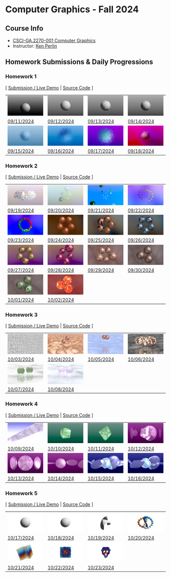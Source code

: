 # Computer Graphics - Fall 2024

## Course Info

-   [CSCI-GA.2270-001 Computer Graphics](https://cs.nyu.edu/~perlin/courses/fall2024/)
-   Instructor: [Ken Perlin](https://cs.nyu.edu/~perlin/)

## Homework Submissions & Daily Progressions

### Homework 1

[ [Submission / Live Demo](https://jackbdu.com/computer-graphics/hw1) \| [Source Code](https://github.com/jackbdu/computer-graphics/tree/main/hw1) ]

|                                                                                                                                      |                                                                                                                                          |                                                                                                                                             |                                                                                                                                              |
| ------------------------------------------------------------------------------------------------------------------------------------ | ---------------------------------------------------------------------------------------------------------------------------------------- | ------------------------------------------------------------------------------------------------------------------------------------------- | -------------------------------------------------------------------------------------------------------------------------------------------- |
| ![](assets/20240911-daily-experiment-glsl-shader-frag-sphere-rotation-1080p-frame-1.png)                                             | ![](assets/20240912-daily-experiment-glsl-shader-frag-sphere-disintegrating-1080p-frame-1.png)                                           | ![](assets/20240913-daily-experiment-glsl-shader-frag-sphere-fluid-surface-1080p-frame-1.png)                                               | ![](assets/20240914-daily-experiment-glsl-shader-frag-sphere-fluid-surface-colorful-1080p-frame-1.png)                                       |
| [09/11/2024](https://www.instagram.com/p/C_0Emg0R3Po/)                                                                               | [09/12/2024](https://www.instagram.com/p/C_2OTp-OI8C/)                                                                                   | [09/13/2024](https://www.instagram.com/p/C_4lyLqMw8W/)                                                                                      | [09/14/2024](https://www.instagram.com/p/C_6p47iMNeb/)                                                                                       |
| ![](assets/20240915-daily-experiment-glsl-shader-frag-disintegrating-sphere-fluid-surface-colorful-with-blue-tint-1080p-frame-1.png) | ![](assets/20240916-daily-experiment-glsl-shader-frag-disintegrating-sphere-fluid-surface-colorful-with-colorful-tint-1080p-frame-5.png) | ![](assets/20240917-daily-experiment-glsl-shader-frag-disintegrating-sphere-fluid-surface-colorful-tint-noise-background-1080p-frame-4.png) | ![](assets/20240918-daily-experiment-glsl-shader-frag-disintegrating-sphere-fluid-surface-colorful-tint-environment-noise-1080p-frame-3.png) |
| [09/15/2024](https://www.instagram.com/p/C_87DfKy8q6/)                                                                               | [09/16/2024](https://www.instagram.com/p/C__NWBKxSkf/)                                                                                   | [09/17/2024](https://www.instagram.com/p/DAC3i1asOCs/)                                                                                      | [09/18/2024](https://www.instagram.com/p/DAF4ghvRg-O/)                                                                                       |

### Homework 2

[ [Submission / Live Demo](https://jackbdu.com/computer-graphics/hw2) \| [Source Code](https://github.com/jackbdu/computer-graphics/tree/main/hw2) ]

|                                                                                                                 |                                                                                                                                         |                                                                                                            |                                                                                                                     |
| --------------------------------------------------------------------------------------------------------------- | --------------------------------------------------------------------------------------------------------------------------------------- | ---------------------------------------------------------------------------------------------------------- | ------------------------------------------------------------------------------------------------------------------- |
| ![](assets/20240919-daily-experiment-glsl-shader-frag-fluid-spheres-rotating-1080p-frame-1.png)                 | ![](assets/20240920-daily-experiment-glsl-shader-frag-5-fluid-spheres-animated-1080p-frame-1.png)                                       | ![](assets/20240921-daily-experiment-glsl-shader-frag-dancing-droplets-1080p-frame-2.png)                  | ![](assets/20240922-daily-experiment-glsl-shader-frag-oscillating-marbles-1080p-frame-1.png)                        |
| [09/19/2024](https://www.instagram.com/p/DAIg10iRD-s/)                                                          | [09/20/2024](https://www.instagram.com/p/DAKwHngMv7t/)                                                                                  | [09/21/2024](https://www.instagram.com/p/DANQSOEsGts/)                                                     | [09/22/2024](https://www.instagram.com/p/DAO8bEXSmex/)                                                              |
| ![](assets/20240923-daily-experiment-glsl-shader-frag-oscillating-pebbles-in-a-circle-1080p-frame-1.png)        | ![](assets/20240924-daily-experiment-glsl-shader-frag-rolling-marbles-1080p-frame-1.png)                                                | ![](assets/20240925-daily-experiment-glsl-shader-frag-colorful-rolling-marbles-1080p-frame-1.png)          | ![](assets/20240926-daily-experiment-glsl-shader-frag-colorful-rolling-marbles-blue-1080p-frame-1.png)              |
| [09/23/2024](https://www.instagram.com/p/DAS_TMvRacq/)                                                          | [09/24/2024](https://www.instagram.com/p/DAVAkxSx0ua/)                                                                                  | [09/25/2024](https://www.instagram.com/p/DAaLzATx2y4/)                                                     | [09/26/2024](https://www.instagram.com/p/DAcUXLsM6Q7/)                                                              |
| ![](assets/20240927-daily-experiment-glsl-shader-frag-colorful-rolling-watery-marbles-purple-1080p-frame-1.png) | ![](assets/20240928-daily-experiment-glsl-shader-frag-colorful-rolling-marbles-vibrant-purple-with-stretched-stripes-1080p-frame-1.png) | ![](assets/20240929-daily-experiment-glsl-shader-frag-rolling-marbles-with-fine-texture-1080p-frame-1.png) | ![](assets/20240930-daily-experiment-glsl-shader-frag-rolling-marbles-with-animated-fine-texture-1080p-frame-1.png) |
| [09/27/2024](https://www.instagram.com/p/DAd88Y-RWHi/)                                                          | [09/28/2024](https://www.instagram.com/p/DAhD3fKyeXp/)                                                                                  | [09/29/2024](https://www.instagram.com/p/DAh8cjPxpWR/)                                                     | [09/30/2024](https://www.instagram.com/p/DAjfJAkSRtA/)                                                              |
| ![](assets/20241001-daily-experiment-glsl-shader-frag-rolling-marbles-otherworldly-1080p-frame-1.png)           | ![](assets/20241002-daily-experiment-glsl-shader-frag-rolling-fire-balls-1080p-frame-1.png)                                             |
| [10/01/2024](https://www.instagram.com/p/DAnal2Gxo-4/)                                                          | [10/02/2024](https://www.instagram.com/p/DApo_p1RTyX/)                                                                                  |

### Homework 3

[ [Submission / Live Demo](https://jackbdu.com/computer-graphics/hw3) \| [Source Code](https://github.com/jackbdu/computer-graphics/tree/main/hw3) ]

|                                                                                                                              |                                                                                                                                     |                                                                                                            |                                                                                                                              |
| ---------------------------------------------------------------------------------------------------------------------------- | ----------------------------------------------------------------------------------------------------------------------------------- | ---------------------------------------------------------------------------------------------------------- | ---------------------------------------------------------------------------------------------------------------------------- |
| ![](assets/20241003-daily-experiment-glsl-shader-frag-plane-with-noise-texture-1080p-frame-1.png)                            | ![](assets/20241004-daily-experiment-glsl-shader-frag-spheres-reflections-on-plane-1080p-frame-1.png)                               | ![](assets/20241005-daily-experiment-glsl-shader-frag-spheres-reflections-on-wavy-water-1080p-frame-1.png) | ![](assets/20241006-daily-experiment-glsl-frag-shader-bright-spheres-reflections-on-dark-wavy-water-1080p-frame-0000000.png) |
| [10/03/2024](https://www.instagram.com/p/DAsw2xjRjxW/)                                                                       | [10/04/2024](https://www.instagram.com/p/DAxZd82sgrW/)                                                                              | [10/05/2024](https://www.instagram.com/p/DAy0r5oSoWc/)                                                     | [10/06/2024](https://www.instagram.com/p/DA0RZVFxEnk/)                                                                       |
| ![](assets/20241007-daily-experiment-glsl-frag-shader-translucent-spheres-reflections-on-wavy-water-1080p-frame-0000000.png) | ![](assets/20241008-daily-experiment-glsl-frag-shader-translucent-spheres-reflections-on-wavy-water-violet-1080p-frame-0000000.png) |
| [10/07/2024](https://www.instagram.com/p/DA1uwuesQfd/)                                                                       | [10/08/2024](https://www.instagram.com/p/DA413bgMe9k/)                                                                              |

### Homework 4

[ [Submission / Live Demo](https://jackbdu.com/computer-graphics/hw4) \| [Source Code](https://github.com/jackbdu/computer-graphics/tree/main/hw4) ]

|                                                                                                                        |                                                                                                                                     |                                                                                                                        |                                                                                                                |
| ---------------------------------------------------------------------------------------------------------------------- | ----------------------------------------------------------------------------------------------------------------------------------- | ---------------------------------------------------------------------------------------------------------------------- | -------------------------------------------------------------------------------------------------------------- |
| ![](assets/20241009-daily-experiment-glsl-frag-shader-infinite-marble-pillar-1080p-frame-2.png)                        | ![](assets/20241010-daily-experiment-glsl-frag-shader-smoky-jade-1080p-frame-0000111.png)                                           | ![](assets/20241011-daily-experiment-glsl-frag-shader-paraboloid-jade-1080p-frame-0000000.png)                         | ![](assets/20241012-daily-experiment-glsl-frag-shader-purple-jade-with-lenses-1080p-frame-0000026.png)         |
| [10/09/2024](https://www.instagram.com/p/DA-sTfcR0X3/)                                                                 | [10/10/2024](https://www.instagram.com/p/DBAkaRKsQPi/)                                                                              | [10/11/2024](https://www.instagram.com/p/DBDUoNWMXk4/)                                                                 | [10/12/2024](https://www.instagram.com/p/DBEvhL8xrfJ/)                                                         |
| ![](assets/20241013-daily-experiment-glsl-frag-shader-purple-jade-with-lenses-with-reflection-1080p-frame-0000000.png) | ![](assets/20241014-daily-experiment-glsl-frag-shader-purple-jade-with-reflective-lenses-first-person-view-1080p-frame-0000075.png) | ![](assets/20241015-daily-experiment-glsl-frag-shader-blue-gem-with-various-reflective-lenses-1080p-frame-0000000.png) | ![](assets/20241016-daily-experiment-glsl-frag-shader-blue-marble-with-crystal-lenses-1080p-frame-0000000.png) |
| [10/13/2024](https://www.instagram.com/p/DBF5TL8sSuk/)                                                                 | [10/14/2024](https://www.instagram.com/p/DBH1aqxMfUg/)                                                                              | [10/15/2024](https://www.instagram.com/p/DBKRlXHStYu/)                                                                 | [10/16/2024](https://www.instagram.com/p/DBN98DNRD9B/)                                                         |

### Homework 5

[ [Submission / Live Demo](https://jackbdu.com/computer-graphics/hw5) \| [Source Code](https://github.com/jackbdu/computer-graphics/tree/main/hw5) ]

|                                                                                                    |                                                                                                            |                                                                                                      |                                                                                               |
| -------------------------------------------------------------------------------------------------- | ---------------------------------------------------------------------------------------------------------- | ---------------------------------------------------------------------------------------------------- | --------------------------------------------------------------------------------------------- |
| ![](assets/20241017-daily-experiment-white-wavy-sphere-rotating-1080p-frame-0000000.png)           | ![](assets/20241018-daily-experiment-white-spiral-sphere-rotating-1080p-frame-0000000.png)                 | ![](assets/20241019-daily-experiment-white-spiral-wavy-paper-1080p-frame-0000000.png)                | ![](assets/20241020-daily-experiment-colorful-wavy-spheres-lissajous-1080p-frame-0000165.png) |
| [10/17/2024](https://www.instagram.com/p/DBQTHasRbzw/)                                             | [10/18/2024](https://www.instagram.com/p/DBTH08RxmID/)                                                     | [10/19/2024](https://www.instagram.com/p/DBVdfrxs1gf/)                                               | [10/20/2024](https://www.instagram.com/p/DBYKY7txHTu/)                                        |
| ![](assets/20241021-daily-experiment-colorful-wavy-spheres-forming-a-cube-1080p-frame-0000740.png) | ![](assets/20241022-daily-experiment-colorful-wavy-spheres-forming-cube-or-sphere-1080p-frame-0000000.png) | ![](assets/20241023-daily-experiment-two-perspective-object-skull-and-ghost-1080p-frame-0000000.png) |
| [10/21/2024](https://www.instagram.com/p/DBbChceR08L/)                                             | [10/22/2024](https://www.instagram.com/p/DBcxM9tsvh4/)                                                     | [10/23/2024](https://www.instagram.com/p/DBezLVHRHNM/)                                               |
